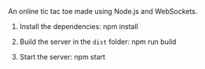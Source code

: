 
An online tic tac toe made using Node.js and WebSockets.

1. Install the dependencies:
npm install

2. Build the server in the `dist` folder:
npm run build

3. Start the server:
npm start
